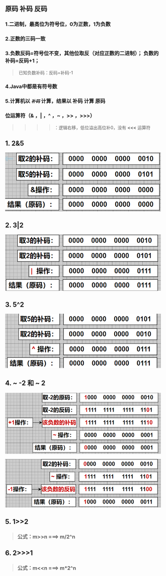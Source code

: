 ## 原码 补码 反码

### 	1.二进制，最高位为符号位，0为正数，1为负数

### 	2.正数的三码一致

### 	3.负数反码=符号位不变，其他位取反（对应正数的二进制）；		负数的补码=反码+1；	



> ​			已知负数补码：反码=补码-1

### 	4.Java中都是有符号数 

### 	5.计算机以 *`补码`* 计算，结果以 补码 计算 原码





### 位运算符（& ，| ，^ ，~ ，>> ，>>>）

> >>> ：逻辑右移，低位溢出高位补0，没有 **<<<** 运算符

## 	1.	2&5

![image-20220712103156942](Typora_img/0.2.Java位运算.asset/image-20220712103156942.png)

## 	2.	3|2

![image-20220712103355144](Typora_img/0.2.Java位运算.asset/image-20220712103355144.png)

## 	3.	5^2

![image-20220712103554544](Typora_img/0.2.Java位运算.asset/image-20220712103554544.png)

## 	4.	~ -2  和 ~ 2

![image-20220712110440191](Typora_img/0.2.Java位运算.asset/image-20220712110440191.png)

![image-20220712110052158](Typora_img/0.2.Java位运算.asset/image-20220712110052158.png)

## 	5.	1>>2

> ### 	公式：m>>n ===> m/2^n

## 	6.	2>>>1

> ### 	公式：m<<n ===> m*2^n



